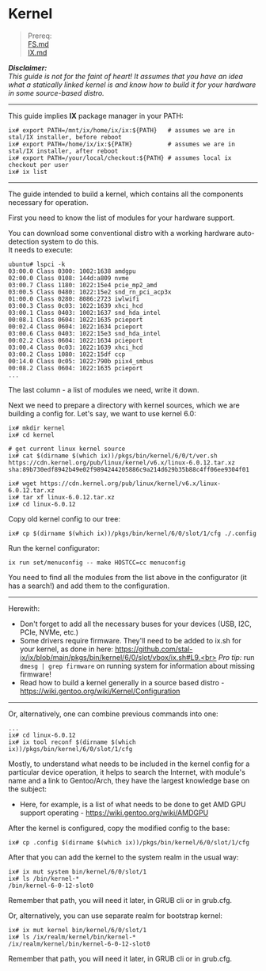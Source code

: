 # Kernel

> Prereq:<br>
> [FS.md](FS.md)<br>
> [IX.md](IX.md)<br>


**_Disclaimer:_**<br>
*This guide is not for the faint of heart! It assumes that you have an idea what a statically linked kernel is and know how to build it for your hardware in some source-based distro.*

---

This guide implies **IX** package manager in your PATH:

```shell
ix# export PATH=/mnt/ix/home/ix/ix:${PATH}   # assumes we are in stal/IX installer, before reboot
ix# export PATH=/home/ix/ix:${PATH}          # assumes we are in stal/IX installer, after reboot
ix# export PATH=/your/local/checkout:${PATH} # assumes local ix checkout per user
ix# ix list
```
---

The guide intended to build a kernel, which contains all the components necessary for operation.

First you need to know the list of modules for your hardware support.

You can download some conventional distro with a working hardware auto-detection system to do this.<br>
It needs to execute:

```shell
ubuntu# lspci -k
03:00.0 Class 0300: 1002:1638 amdgpu
02:00.0 Class 0108: 144d:a809 nvme
03:00.7 Class 1180: 1022:15e4 pcie_mp2_amd
03:00.5 Class 0480: 1022:15e2 snd_rn_pci_acp3x
01:00.0 Class 0280: 8086:2723 iwlwifi
03:00.3 Class 0c03: 1022:1639 xhci_hcd
03:00.1 Class 0403: 1002:1637 snd_hda_intel
00:08.1 Class 0604: 1022:1635 pcieport
00:02.4 Class 0604: 1022:1634 pcieport
03:00.6 Class 0403: 1022:15e3 snd_hda_intel
00:02.2 Class 0604: 1022:1634 pcieport
03:00.4 Class 0c03: 1022:1639 xhci_hcd
03:00.2 Class 1080: 1022:15df ccp
00:14.0 Class 0c05: 1022:790b piix4_smbus
00:08.2 Class 0604: 1022:1635 pcieport
...
```

The last column - a list of modules we need, write it down.

Next we need to prepare a directory with kernel sources, which we are building a config for. Let's say, we want to use kernel 6.0:

```shell
ix# mkdir kernel
ix# cd kernel

# get current linux kernel source
ix# cat $(dirname $(which ix))/pkgs/bin/kernel/6/0/t/ver.sh
https://cdn.kernel.org/pub/linux/kernel/v6.x/linux-6.0.12.tar.xz
sha:89b730edf8942b49e02f9894244205886c9a214d629b35b88c4ff06ee9304f01

ix# wget https://cdn.kernel.org/pub/linux/kernel/v6.x/linux-6.0.12.tar.xz
ix# tar xf linux-6.0.12.tar.xz
ix# cd linux-6.0.12
```

Copy old kernel config to our tree:

```shell
ix# cp $(dirname $(which ix))/pkgs/bin/kernel/6/0/slot/1/cfg ./.config
```

Run the kernel configurator:

```shell
ix run set/menuconfig -- make HOSTCC=cc menuconfig
```

You need to find all the modules from the list above in the configurator (it has a search!) and add them to the configuration.

---
Herewith:

 * Don't forget to add all the necessary buses for your devices (USB, I2C, PCIe, NVMe, etc.)
 * Some drivers require firmware. They'll need to be added to ix.sh for your kernel, as done in here: https://github.com/stal-ix/ix/blob/main/pkgs/bin/kernel/6/0/slot/vbox/ix.sh#L9.<br>
  *Pro tip:* run `dmesg | grep firmware` on running system for information about missing firmware!
 * Read how to build a kernel generally in a source based distro - https://wiki.gentoo.org/wiki/Kernel/Configuration
---

Or, alternatively, one can combine previous commands into one:

```shell
...
ix# cd linux-6.0.12
ix# ix tool reconf $(dirname $(which ix))/pkgs/bin/kernel/6/0/slot/1/cfg
```

Mostly, to understand what needs to be included in the kernel config for a particular device operation, it helps to search the Internet, with module's name and a link to Gentoo/Arch, they have the largest knowledge base on the subject:

 * Here, for example, is a list of what needs to be done to get AMD GPU support operating - https://wiki.gentoo.org/wiki/AMDGPU

After the kernel is configured, copy the modified config to the base:

```shell
ix# cp .config $(dirname $(which ix))/pkgs/bin/kernel/6/0/slot/1/cfg
```

After that you can add the kernel to the system realm in the usual way:

```shell
ix# ix mut system bin/kernel/6/0/slot/1
ix# ls /bin/kernel-*
/bin/kernel-6-0-12-slot0
```

Remember that path, you will need it later, in GRUB cli or in grub.cfg.

Or, alternatively, you can use separate realm for bootstrap kernel:

```shell
ix# ix mut kernel bin/kernel/6/0/slot/1
ix# ls /ix/realm/kernel/bin/kernel-*
/ix/realm/kernel/bin/kernel-6-0-12-slot0
```

Remember that path, you will need it later, in GRUB cli or in grub.cfg.
